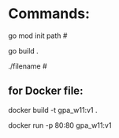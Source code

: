 # Commands:

 go mod init path #<path>

 go build .

 ./filename    #<filename>


 ## for Docker file:

 docker build -t gpa_w11:v1 .

 docker run -p 80:80 gpa_w11:v1




